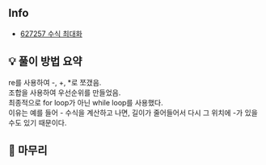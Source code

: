 ## Info
- [627257 수식 최대화](https://school.programmers.co.kr/learn/courses/30/lessons/67257)

## 💡 풀이 방법 요약
re를 사용하여 -, +, *로 쪼갰음.  
조합을 사용하여 우선순위를 만들었음.  
최종적으로 for loop가 아닌 while loop를 사용했다.  
이유는 예를 들어 - 수식을 계산하고 나면, 길이가 줄어들어서 다시 그 위치에 -가 있을 수도 있기 때문이다.

## 🙂 마무리


